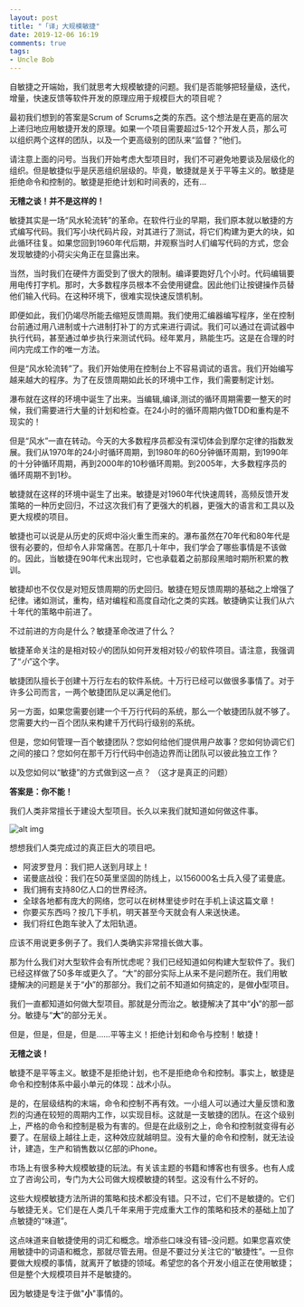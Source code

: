 ```yaml
---
layout: post
title: "「译」大规模敏捷"
date: 2019-12-06 16:19
comments: true
tags:
- Uncle Bob
---
```


自敏捷之开端始，我们就思考大规模敏捷的问题。我们是否能够把轻量级，迭代，增量，快速反馈等软件开发的原理应用于规模巨大的项目呢？

最初我们想到的答案是Scrum of Scrums之类的东西。这个想法是在更高的层次上递归地应用敏捷开发的原理。如果一个项目需要超过5-12个开发人员，那么可以组织两个这样的团队，以及一个更高级别的团队来“监督？”他们。

请注意上面的问号。当我们开始考虑大型项目时，我们不可避免地要谈及层级化的组织。但是敏捷似乎是厌恶组织层级的。毕竟，敏捷就是关于平等主义的。敏捷是拒绝命令和控制的。敏捷是拒绝计划和时间表的，还有…

**无稽之谈！并不是这样的！**

敏捷其实是一场“风水轮流转”的革命。在软件行业的早期，我们原本就以敏捷的方式编写代码。我们写小块代码片段，对其进行了测试，将它们构建为更大的块，如此循环往复。如果您回到1960年代后期，并观察当时人们编写代码的方式，您会发现敏捷的小荷尖尖角正在显露出来。

当然，当时我们在硬件方面受到了很大的限制。编译要跑好几个小时。代码编辑要用电传打字机。那时，大多数程序员根本不会使用键盘。因此他们让按键操作员替他们输入代码。在这种环境下，很难实现快速反馈机制。

即便如此，我们仍竭尽所能去缩短反馈周期。我们使用汇编器编写程序，坐在控制台前通过用八进制或十六进制打补丁的方式来进行调试。我们可以通过在调试器中执行代码，甚至通过单步执行来测试代码。经年累月，熟能生巧。这是在合理的时间内完成工作的唯一方法。

但是“风水轮流转”了。我们开始使用在控制台上不容易调试的语言。我们开始编写越来越大的程序。为了在反馈周期如此长的环境中工作，我们需要制定计划。

瀑布就在这样的环境中诞生了出来。当编辑,编译,测试的循环周期需要一整天的时候，我们需要进行大量的计划和检查。在24小时的循环周期内做TDD和重构是不现实的！

但是“风水”一直在转动。今天的大多数程序员都没有深切体会到摩尔定律的指数发展。我们从1970年的24小时循环周期，到1980年的60分钟循环周期，到1990年的十分钟循环周期，再到2000年的10秒循环周期。到2005年，大多数程序员的循环周期不到1秒。

敏捷就在这样的环境中诞生了出来。敏捷是对1960年代快速周转，高频反馈开发策略的一种历史回归，不过这次我们有了更强大的机器，更强大的语言和工具以及更大规模的项目。

敏捷也可以说是从历史的灰烬中浴火重生而来的。瀑布虽然在70年代和80年代是很有必要的，但却令人非常痛苦。在那几十年中，我们学会了哪些事情是不该做的。因此，当敏捷在90年代末出现时，它也承载着之前那段黑暗时期所积累的教训。

敏捷却也不仅仅是对短反馈周期的历史回归。敏捷在短反馈周期的基础之上增强了纪律。诸如测试，重构，结对编程和高度自动化之类的实践。敏捷确实让我们从六十年代的策略中前进了。

不过前进的方向是什么？敏捷革命改进了什么？

敏捷革命关注的是相对较*小*的团队如何开发相对较*小*的软件项目。请注意，我强调了“*小*”这个字。

敏捷团队擅长于创建十万行左右的软件系统。十万行已经可以做很多事情了。对于许多公司而言，一两个敏捷团队足以满足他们。

另一方面，如果您需要创建一个千万行代码的系统，那么一个敏捷团队就不够了。您需要大约一百个团队来构建千万代码行级别的系统。

但是，您如何管理一百个敏捷团队？您如何给他们提供用户故事？您如何协调它们之间的接口？您如何在那千万行代码中创造边界而让团队可以彼此独立工作？

以及您如何以“敏捷”的方式做到这一点？ （这才是真正的问题）

**答案是：你不能！**

我们人类非常擅长于建设大型项目。长久以来我们就知道如何做这件事。

![alt img](https://blog.cleancoder.com/assets/pyramids.jpg)

想想我们人类完成过的真正巨大的项目吧。

+ 阿波罗登月：我们把人送到月球上！
+ 诺曼底战役：我们在50英里坚固的防线上，以156000名士兵入侵了诺曼底。
+ 我们拥有支持80亿人口的世界经济。
+ 全球各地都有庞大的网络，您可以在树林里徒步时在手机上读这篇文章！
+ 你要买东西吗？按几下手机，明天甚至今天就会有人来送快递。
+ 我们将红色跑车驶入了太阳轨道。

应该不用说更多例子了。我们人类确实非常擅长做大事。

那为什么我们对大型软件会有所忧虑呢？我们已经知道如何构建大型软件了。我们已经这样做了50多年或更久了。“大”的部分实际上从来不是问题所在。我们用敏捷解决的问题是关于“**小**”的那部分。我们之前不知道如何搞定的，是做**小**型项目。

我们一直都知道如何做大型项目。那就是分而治之。敏捷解决了其中“**小**”的那一部分。敏捷与“**大**”的部分无关。

但是，但是，但是，但是……平等主义！拒绝计划和命令与控制！敏捷！

**无稽之谈！**

敏捷不是平等主义。敏捷不是拒绝计划，也不是拒绝命令和控制。事实上，敏捷是命令和控制体系中最小单元的体现：战术小队。

是的，在层级结构的末端，命令和控制不再有效。一小组人可以通过大量反馈和激烈的沟通在较短的周期内工作，以实现目标。这就是一支敏捷的团队。在这个级别上，严格的命令和控制是极为有害的。但是在此级别之上，命令和控制就变得有必要了。在层级上越往上走，这种效应就越明显。没有大量的命令和控制，就无法设计，建造，生产和销售数以亿部的iPhone。

市场上有很多种大规模敏捷的玩法。有关该主题的书籍和博客也有很多。也有人成立了咨询公司，专门为大公司做大规模敏捷的转型。这没有什么不好的。

这些大规模敏捷方法所讲的策略和技术都没有错。只不过，它们不是敏捷的。它们与敏捷无关。它们是在人类几千年来用于完成重大工作的策略和技术的基础上加了点敏捷的“味道”。

这点味道来自敏捷使用的词汇和概念。增添些口味没有错–没问题。如果您喜欢使用敏捷中的词语和概念，那就尽管去用。但是不要过分关注它的“敏捷性”。一旦你要做大规模的事情，就离开了敏捷的领域。希望您的各个开发小组正在使用敏捷；但是整个大规模项目并不是敏捷的。

因为敏捷是专注于做"**小**"事情的。
